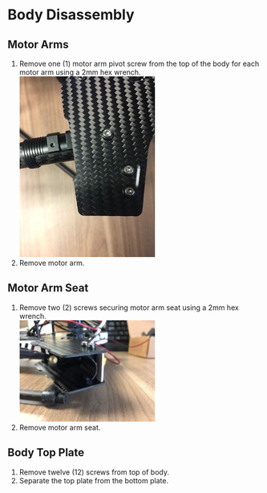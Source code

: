 Body Disassembly
==

Motor Arms
--

1. Remove one (1) motor arm pivot screw from the top of the body for each motor arm using a 2mm hex wrench.\
  ![Motor Arm Screws](../images/motor_arm_screws.jpg)
2. Remove motor arm.

Motor Arm Seat
--
1. Remove two (2) screws securing motor arm seat using a 2mm hex wrench.\
![Motor Arm Seat](../images/motor_arm_seat.jpg)
1. Remove motor arm seat.

Body Top Plate
--
1. Remove twelve (12) screws from top of body.
1. Separate the top plate from the bottom plate.
